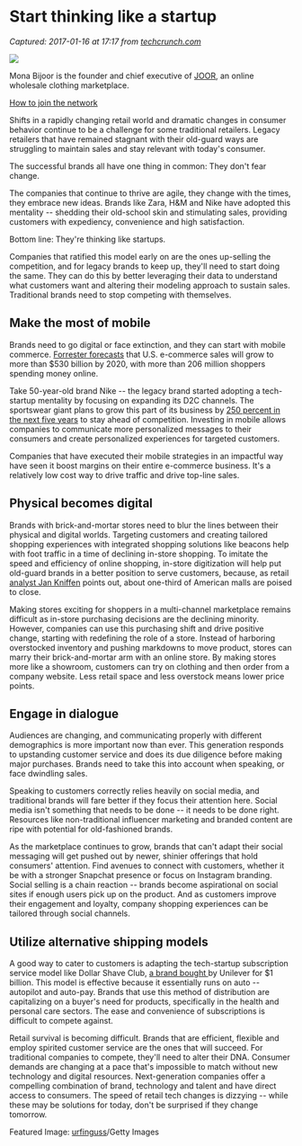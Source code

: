 # Start thinking like a startup

_Captured: 2017-01-16 at 17:17 from [techcrunch.com](https://techcrunch.com/2017/01/15/start-thinking-like-a-startup/)_

![](https://tctechcrunch2011.files.wordpress.com/2017/01/lightbulbchalk.jpg?w=738)

Mona Bijoor is the founder and chief executive of [JOOR](https://jooraccess.com/), an online wholesale clothing marketplace.

[How to join the network](https://techcrunch.com/tc-network-submission-guidelines/)

Shifts in a rapidly changing retail world and dramatic changes in consumer behavior continue to be a challenge for some traditional retailers. Legacy retailers that have remained stagnant with their old-guard ways are struggling to maintain sales and stay relevant with today's consumer.

The successful brands all have one thing in common: They don't fear change.

The companies that continue to thrive are agile, they change with the times, they embrace new ideas. Brands like Zara, H&M and Nike have adopted this mentality -- shedding their old-school skin and stimulating sales, providing customers with expediency, convenience and high satisfaction.

Bottom line: They're thinking like startups.

Companies that ratified this model early on are the ones up-selling the competition, and for legacy brands to keep up, they'll need to start doing the same. They can do this by better leveraging their data to understand what customers want and altering their modeling approach to sustain sales. Traditional brands need to stop competing with themselves.

## Make the most of mobile

Brands need to go digital or face extinction, and they can start with mobile commerce. [Forrester forecasts](https://www.forrester.com/Forrester+Forecasts+US+Online+Retail+To+Top+500B+By+2020/-/E-PRE9146) that U.S. e-commerce sales will grow to more than $530 billion by 2020, with more than 206 million shoppers spending money online.

Take 50-year-old brand Nike -- the legacy brand started adopting a tech-startup mentality by focusing on expanding its D2C channels. The sportswear giant plans to grow this part of its business by [250 percent in the next five years](http://marketrealist.com/2016/03/nikes-focusing-higher-dtc-channel-growth/?utm_source=market-watch-headline&utm_medium=feed&utm_content=main_permalink&utm_campaign=nikes-focusing-higher-dtc-channel-growth) to stay ahead of competition. Investing in mobile allows companies to communicate more personalized messages to their consumers and create personalized experiences for targeted customers.

Companies that have executed their mobile strategies in an impactful way have seen it boost margins on their entire e-commerce business. It's a relatively low cost way to drive traffic and drive top-line sales.

## Physical becomes digital

Brands with brick-and-mortar stores need to blur the lines between their physical and digital worlds. Targeting customers and creating tailored shopping experiences with integrated shopping solutions like beacons help with foot traffic in a time of declining in-store shopping. To imitate the speed and efficiency of online shopping, in-store digitization will help put old-guard brands in a better position to serve customers, because, as retail [analyst Jan Kniffen](http://www.cnbc.com/2016/05/12/1-in-3-american-malls-are-doomed-retail-consultant-jan-kniffen.html) points out, about one-third of American malls are poised to close.

Making stores exciting for shoppers in a multi-channel marketplace remains difficult as in-store purchasing decisions are the declining minority. However, companies can use this purchasing shift and drive positive change, starting with redefining the role of a store. Instead of harboring overstocked inventory and pushing markdowns to move product, stores can marry their brick-and-mortar arm with an online store. By making stores more like a showroom, customers can try on clothing and then order from a company website. Less retail space and less overstock means lower price points.

## Engage in dialogue

Audiences are changing, and communicating properly with different demographics is more important now than ever. This generation responds to upstanding customer service and does its due diligence before making major purchases. Brands need to take this into account when speaking, or face dwindling sales.

Speaking to customers correctly relies heavily on social media, and traditional brands will fare better if they focus their attention here. Social media isn't something that needs to be done -- it needs to be done right. Resources like non-traditional influencer marketing and branded content are ripe with potential for old-fashioned brands.

As the marketplace continues to grow, brands that can't adapt their social messaging will get pushed out by newer, shinier offerings that hold consumers' attention. Find avenues to connect with customers, whether it be with a stronger Snapchat presence or focus on Instagram branding. Social selling is a chain reaction -- brands become aspirational on social sites if enough users pick up on the product. And as customers improve their engagement and loyalty, company shopping experiences can be tailored through social channels.

## Utilize alternative shipping models

A good way to cater to customers is adapting the tech-startup subscription service model like Dollar Shave Club, [a brand bought ](https://techcrunch.com/2016/07/19/unilever-buys-dollar-shave-club-for-reported-1b-value/)by Unilever for $1 billion. This model is effective because it essentially runs on auto -- autopilot and auto-pay. Brands that use this method of distribution are capitalizing on a buyer's need for products, specifically in the health and personal care sectors. The ease and convenience of subscriptions is difficult to compete against.

Retail survival is becoming difficult. Brands that are efficient, flexible and employ spirited customer service are the ones that will succeed. For traditional companies to compete, they'll need to alter their DNA. Consumer demands are changing at a pace that's impossible to match without new technology and digital resources. Next-generation companies offer a compelling combination of brand, technology and talent and have direct access to consumers. The speed of retail tech changes is dizzying -- while these may be solutions for today, don't be surprised if they change tomorrow.

Featured Image: [urfinguss](http://www.gettyimages.com/search/photographer?family=creative&photographer=urfinguss)/Getty Images
